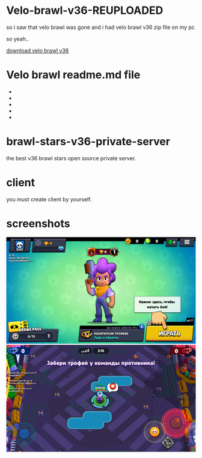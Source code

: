 # Velo-brawl-v36-REUPLOADED

so i saw that velo brawl was gone and i had velo brawl v36 zip file on my pc

so yeah..

[download velo brawl v36](https://github.com/Brawlstars1212/Velo-brawl-v36-REUPLOADED/archive/refs/heads/main.zip)


# Velo brawl  readme.md file
-
-
-
-
-
# brawl-stars-v36-private-server
the best v36 brawl stars open source private server.

# client
you must create client by yourself.

# screenshots #
![v36](https://raw.githubusercontent.com/Brawlstars1212/Velo-brawl-v36-REUPLOADED/refs/heads/main/menu.png)
![v36](https://raw.githubusercontent.com/Brawlstars1212/Velo-brawl-v36-REUPLOADED/refs/heads/main/battle.png)


